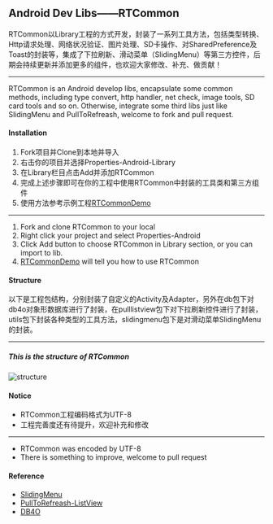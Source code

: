 ## Android Dev Libs——RTCommon

RTCommon以Library工程的方式开发，封装了一系列工具方法，包括类型转换、Http请求处理、网络状况验证、图片处理、SD卡操作、对SharedPreference及Toast的封装等，集成了下拉刷新、滑动菜单（SlidingMenu）等第三方控件，后期会持续更新并添加更多的组件，也欢迎大家修改、补充、做贡献！

---
RTCommon is an Android develop libs, encapsulate some common methods, including type convert, http handler, net check, image tools, SD card tools and so on. Otherwise, integrate some third libs just like SlidingMenu and PullToRefreash, welcome to fork and pull request.

#### Installation
1. Fork项目并Clone到本地并导入
2. 右击你的项目并选择Properties-Android-Library
3. 在Library栏目点击Add并添加RTCommon 
4. 完成上述步骤即可在你的工程中使用RTCommon中封装的工具类和第三方组件
5. 使用方法参考示例工程[RTCommonDemo](https://github.com/tangren03/RTCommonDemo)

---
1. Fork and clone RTCommon to your local
2. Right click your project and select Properties-Android
3. Click Add button to choose RTCommon in Library section, or you can import to lib.
4. [RTCommonDemo](https://github.com/tangren03/RTCommonDemo) will tell you how to use RTCommon

#### Structure
以下是工程包结构，分别封装了自定义的Activity及Adapter，另外在db包下对db4o对象形数据库进行了封装，在pulllistview包下对下拉刷新控件进行了封装，utils包下封装各种类型的工具方法，slidingmenu包下是对滑动菜单SlidingMenu的封装。

---
##### This is the structure of RTCommon

![structure](https://github.com/tangren03/RTCommon/raw/master/raw/1.png)

#### Notice
- RTCommon工程编码格式为UTF-8
- 工程完善度还有待提升，欢迎补充和修改

---
- RTCommon was encoded by UTF-8
- There is something to improve, welcome to pull request


#### Reference
- [SlidingMenu](https://github.com/jfeinstein10/SlidingMenu)
- [PullToRefreash-ListView](https://github.com/erikwt/PullToRefresh-ListView)
- [DB4O](http://www.db4o.com/)

